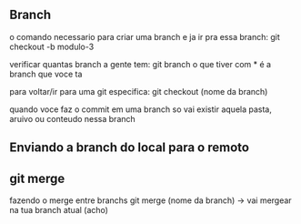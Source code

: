 ## Branch
o comando necessario para criar uma branch e ja ir pra essa branch:
    git checkout -b modulo-3

verificar quantas branch a gente tem:
    git branch
    o que tiver com * é a branch que voce ta

para voltar/ir para uma git especifica:
    git checkout (nome da branch)


quando voce faz o commit em uma branch so vai existir aquela pasta, aruivo ou conteudo nessa branch

## Enviando a branch do local para o remoto

## git merge
fazendo o merge entre branchs
git merge (nome da branch) -> vai mergear na tua branch atual (acho)